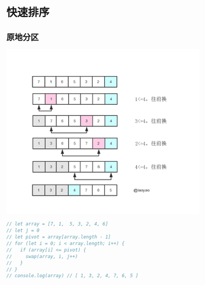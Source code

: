 # 快速排序

## 原地分区

![in-place原地分区](./in-place.png)

```js
// let array = [7, 1,  5, 3, 2, 4, 6]
// let j = 0
// let pivot = array[array.length - 1]
// for (let i = 0; i < array.length; i++) {
//   if (array[i] <= pivot) {
//     swap(array, i, j++)
//   }
// }
// console.log(array) // [ 1, 3, 2, 4, 7, 6, 5 ]
```
